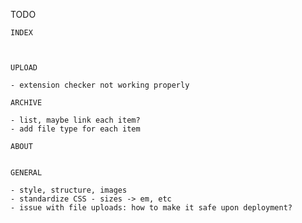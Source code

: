 TODO

    INDEX
    
 
    
    UPLOAD
    
    - extension checker not working properly
    
    ARCHIVE
    
    - list, maybe link each item?
	- add file type for each item
    
    ABOUT
    
  
	GENERAL
	
	- style, structure, images
	- standardize CSS - sizes -> em, etc
	- issue with file uploads: how to make it safe upon deployment?